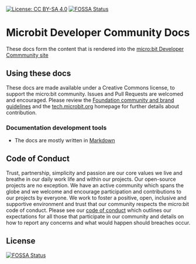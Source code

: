 [![License: CC BY-SA 4.0](https://img.shields.io/badge/License-CC%20BY--SA%204.0-lightgrey.svg)](https://creativecommons.org/licenses/by-sa/4.0/)
[![FOSSA Status](https://app.fossa.com/api/projects/git%2Bgithub.com%2FAremixdj%2Fdev-docs.svg?type=shield)](https://app.fossa.com/projects/git%2Bgithub.com%2FAremixdj%2Fdev-docs?ref=badge_shield)

# Microbit Developer Community Docs

These docs form the content that is rendered into the [micro:bit Developer Commmunity site](http://tech.microbit.org)

## Using these docs

These docs are made available under a Creative Commons license, to support the micro:bit community. Issues and Pull Requests are welcomed and encouraged. Please review the [Foundation community and brand guidelines](https://microbit.org/community/) and the [tech.microbit.org](http://tech.microbit.org) homepage for further details about contribution.

### Documentation development tools

 - The docs are mostly written in [Markdown](https://github.com/adam-p/markdown-here/wiki/Markdown-Cheatsheet) 

## Code of Conduct

Trust, partnership, simplicity and passion are our core values we live and breathe in our daily work life and within our projects. Our open-source projects are no exception. We have an active community which spans the globe and we welcome and encourage participation and contributions to our projects by everyone. We work to foster a positive, open, inclusive and supportive environment and trust that our community respects the micro:bit code of conduct. Please see our [code of conduct](https://microbit.org/safeguarding/) which outlines our expectations for all those that participate in our community and details on how to report any concerns and what would happen should breaches occur.


## License
[![FOSSA Status](https://app.fossa.com/api/projects/git%2Bgithub.com%2FAremixdj%2Fdev-docs.svg?type=large)](https://app.fossa.com/projects/git%2Bgithub.com%2FAremixdj%2Fdev-docs?ref=badge_large)
